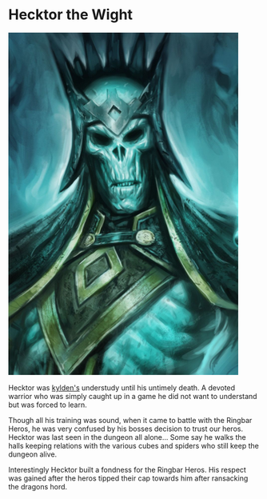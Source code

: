 # Hecktor the Wight
<img class="float-left h-96 mr-8 mb-8 rounded"   src="https://raw.githubusercontent.com/DiscoverTec/anExperiment/main/eberron-by-night/images/characters/hecktor.png"/>

Hecktor was [kylden's](/eberron-by-night/npc/kylden-vastadd) understudy until his untimely death. A devoted warrior who was simply caught up in a game he did not want to understand but was forced to learn. 

Though all his training was sound, when it came to battle with the Ringbar Heros, he was very confused by his bosses decision to trust our heros. Hecktor was last seen in the dungeon all alone...  Some say he walks the halls keeping relations with the various cubes and spiders who still keep the dungeon alive.

Interestingly Hecktor built a fondness for the Ringbar Heros.  His respect was gained after the heros tipped their cap towards him after ransacking the dragons hord.

<div class="clear-both"></div>